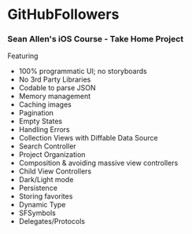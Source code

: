 # GitHubFollowers

### Sean Allen's iOS Course - Take Home Project

Featuring
- 100% programmatic UI; no storyboards
- No 3rd Party Libraries
- Codable to parse JSON
- Memory management
- Caching images
- Pagination
- Empty States
- Handling Errors
- Collection Views with Diffable Data Source
- Search Controller
- Project Organization
- Composition & avoiding massive view controllers
- Child View Controllers
- Dark/Light mode
- Persistence
- Storing favorites
- Dynamic Type
- SFSymbols
- Delegates/Protocols

